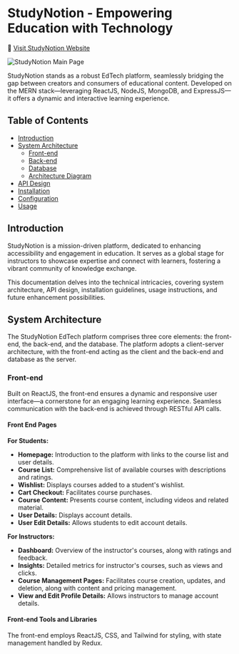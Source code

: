 # StudyNotion - Empowering Education with Technology
🚀 [Visit StudyNotion Website]([https://studynotion-frontend.vercel.app/](https://study-notion-edtech.netlify.app/))

![StudyNotion Main Page](images/mainpage.png)

StudyNotion stands as a robust EdTech platform, seamlessly bridging the gap between creators and consumers of educational content. Developed on the MERN stack—leveraging ReactJS, NodeJS, MongoDB, and ExpressJS—it offers a dynamic and interactive learning experience.

## Table of Contents

- [Introduction](#introduction)
- [System Architecture](#system-architecture)
  - [Front-end](#front-end)
  - [Back-end](#back-end)
  - [Database](#database)
  - [Architecture Diagram](#architecture-diagram)
- [API Design](#api-design)
- [Installation](#installation)
- [Configuration](#configuration)
- [Usage](#usage)

## Introduction

StudyNotion is a mission-driven platform, dedicated to enhancing accessibility and engagement in education. It serves as a global stage for instructors to showcase expertise and connect with learners, fostering a vibrant community of knowledge exchange.

This documentation delves into the technical intricacies, covering system architecture, API design, installation guidelines, usage instructions, and future enhancement possibilities.

## System Architecture

The StudyNotion EdTech platform comprises three core elements: the front-end, the back-end, and the database. The platform adopts a client-server architecture, with the front-end acting as the client and the back-end and database as the server.

### Front-end

Built on ReactJS, the front-end ensures a dynamic and responsive user interface—a cornerstone for an engaging learning experience. Seamless communication with the back-end is achieved through RESTful API calls.

#### Front End Pages

**For Students:**

- **Homepage:** Introduction to the platform with links to the course list and user details.
- **Course List:** Comprehensive list of available courses with descriptions and ratings.
- **Wishlist:** Displays courses added to a student's wishlist.
- **Cart Checkout:** Facilitates course purchases.
- **Course Content:** Presents course content, including videos and related material.
- **User Details:** Displays account details.
- **User Edit Details:** Allows students to edit account details.

**For Instructors:**

- **Dashboard:** Overview of the instructor's courses, along with ratings and feedback.
- **Insights:** Detailed metrics for instructor's courses, such as views and clicks.
- **Course Management Pages:** Facilitates course creation, updates, and deletion, along with content and pricing management.
- **View and Edit Profile Details:** Allows instructors to manage account details.

#### Front-end Tools and Libraries

The front-end employs ReactJS, CSS, and Tailwind for styling, with state management handled by Redux.

